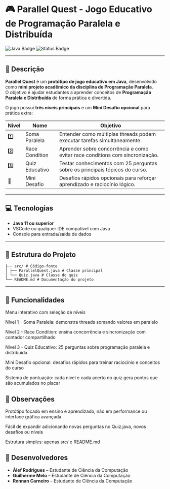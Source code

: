 # 🎮 Parallel Quest - Jogo Educativo de Programação Paralela e Distribuída

![Java Badge](https://img.shields.io/badge/Java-ED8B00?style=for-the-badge&logo=java&logoColor=white)
![Status Badge](https://img.shields.io/badge/Status-Prot%C3%B3tipo-green)

---

## 📝 Descrição
**Parallel Quest** é um **protótipo de jogo educativo em Java**, desenvolvido como **mini projeto acadêmico da disciplina de Programação Paralela**.  
O objetivo é ajudar estudantes a aprender conceitos de **Programação Paralela e Distribuída** de forma prática e divertida.

O jogo possui **três níveis principais** e um **Mini Desafio opcional** para prática extra:

| Nível | Nome | Objetivo |
|-------|------|----------|
| 1️⃣ | Soma Paralela | Entender como múltiplas threads podem executar tarefas simultaneamente. |
| 2️⃣ | Race Condition | Aprender sobre concorrência e como evitar race conditions com sincronização. |
| 3️⃣ | Quiz Educativo | Testar conhecimentos com 25 perguntas sobre os principais tópicos do curso. |
| 🎯 | Mini Desafio | Desafios rápidos opcionais para reforçar aprendizado e raciocínio lógico. |

---

## 💻 Tecnologias

- **Java 11 ou superior**
- VSCode ou qualquer IDE compatível com Java
- Console para entrada/saída de dados

---

## 📂 Estrutura do Projeto

```ParallelQuest/
├── src/ # Código-fonte
│ ├── ParallelQuest.java # Classe principal
│ └── Quiz.java # Classe do quiz
└── README.md # Documentação do projeto
```
---

## 🎯 Funcionalidades

Menu interativo com seleção de níveis

Nível 1 - Soma Paralela: demonstra threads somando valores em paralelo

Nível 2 - Race Condition: ensina concorrência e sincronização com contador compartilhado

Nível 3 - Quiz Educativo: 25 perguntas sobre programação paralela e distribuída

Mini Desafio opcional: desafios rápidos para treinar raciocínio e conceitos do curso

Sistema de pontuação: cada nível e cada acerto no quiz gera pontos que são acumulados no placar

## 🔧 Observações

Protótipo focado em ensino e aprendizado, não em performance ou interface gráfica avançada

Fácil de expandir adicionando novas perguntas no Quiz.java, novos desafios ou níveis

Estrutura simples: apenas src/ e README.md

## 👤 Desenvolvedores

- **Álef Rodrigues** – Estudante de Ciência da Computação  
- **Guilherme Melo** – Estudante de Ciência da Computação  
- **Rennan Carneiro** – Estudante de Ciência da Computação
